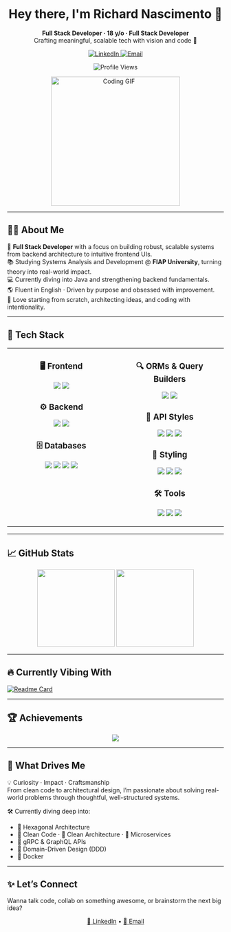 <h1 align="center">Hey there, I'm Richard Nascimento 👋</h1>

<p align="center">
  <b>Full Stack Developer · 18 y/o · Full Stack Developer</b><br/>
  Crafting meaningful, scalable tech with vision and code 🚀
</p>

<p align="center">
  <a href="https://www.linkedin.com/in/richardnascimento18" target="_blank">
    <img alt="LinkedIn" src="https://img.shields.io/badge/-LinkedIn-0A66C2?style=for-the-badge&logo=linkedin&logoColor=white" />
  </a>
  <a href="mailto:juniordomingos1980@gmail.com">
    <img alt="Email" src="https://img.shields.io/badge/-Email-D14836?style=for-the-badge&logo=gmail&logoColor=white" />
  </a>
</p>

<p align="center">
  <img src="https://komarev.com/ghpvc/?username=richardnascimento18&style=for-the-badge&color=brightgreen" alt="Profile Views" />
</p>

<p align="center">
  <img src="https://media.giphy.com/media/qgQUggAC3Pfv687qPC/giphy.gif" width="300" alt="Coding GIF" />
</p>

---

## 👨‍💻 About Me

🎯 **Full Stack Developer** with a focus on building robust, scalable systems from backend architecture to intuitive frontend UIs.  
📚 Studying Systems Analysis and Development @ **FIAP University**, turning theory into real-world impact.  
💻 Currently diving into Java and strengthening backend fundamentals.  
🌎 Fluent in English · Driven by purpose and obsessed with improvement.  
🧠 Love starting from scratch, architecting ideas, and coding with intentionality.

---

## 🧰 Tech Stack

<div align="center">

<table>
<tr>
<td align="center" valign="top" width="50%">

### 🖥️ Frontend  
<p>
  <img src="https://img.shields.io/badge/Next.js-000000?style=for-the-badge&logo=next.js&logoColor=white" />
  <img src="https://img.shields.io/badge/React-61DAFB?style=for-the-badge&logo=react&logoColor=black" />
</p>

### ⚙️ Backend  
<p>
  <img src="https://img.shields.io/badge/Node.js-339933?style=for-the-badge&logo=node.js&logoColor=white" />
  <img src="https://img.shields.io/badge/TypeScript-3178C6?style=for-the-badge&logo=typescript&logoColor=white" />
</p>

### 🗄️ Databases  
<p>
  <img src="https://img.shields.io/badge/MongoDB-47A248?style=for-the-badge&logo=mongodb&logoColor=white" />
  <img src="https://img.shields.io/badge/MySQL-4479A1?style=for-the-badge&logo=mysql&logoColor=white" />
  <img src="https://img.shields.io/badge/PostgreSQL-4169E1?style=for-the-badge&logo=postgresql&logoColor=white" />
  <img src="https://img.shields.io/badge/Redis-DC382D?style=for-the-badge&logo=redis&logoColor=white" />
</p>

</td>

<td align="center" valign="top" width="50%">

### 🔍 ORMs & Query Builders  
<p>
  <img src="https://img.shields.io/badge/Prisma-2D3748?style=for-the-badge&logo=prisma&logoColor=white" />
  <img src="https://img.shields.io/badge/Sequelize-52B0E7?style=for-the-badge&logo=sequelize&logoColor=white" />
</p>

### 🔌 API Styles  
<p>
  <img src="https://img.shields.io/badge/GraphQL-E10098?style=for-the-badge&logo=graphql&logoColor=white" />
  <img src="https://img.shields.io/badge/REST%20API-FF6C37?style=for-the-badge" />
  <img src="https://img.shields.io/badge/gRPC-4486F5?style=for-the-badge" />
</p>

### 🎨 Styling  
<p>
  <img src="https://img.shields.io/badge/TailwindCSS-38B2AC?style=for-the-badge&logo=tailwind-css&logoColor=white" />
  <img src="https://img.shields.io/badge/Sass-CC6699?style=for-the-badge&logo=sass&logoColor=white" />
  <img src="https://img.shields.io/badge/Styled--Components-DB7093?style=for-the-badge&logo=styled-components&logoColor=white" />
</p>

### 🛠️ Tools  
<p>
  <img src="https://img.shields.io/badge/Git-F05032?style=for-the-badge&logo=git&logoColor=white" />
  <img src="https://img.shields.io/badge/Postman-FF6C37?style=for-the-badge&logo=postman&logoColor=white" />
  <img src="https://img.shields.io/badge/Docker-2496ED?style=for-the-badge&logo=docker&logoColor=white" />
</p>

</td>
</tr>
</table>

</div>

---

## 📈 GitHub Stats

<div align="center">
  <img height="180em" src="https://github-readme-stats.vercel.app/api?username=richardnascimento18&show_icons=true&theme=radical&hide_border=true&include_all_commits=true&count_private=true"/>
  <img height="180em" src="https://github-readme-stats.vercel.app/api/top-langs/?username=richardnascimento18&layout=donut&theme=radical&hide_border=true&langs_count=8"/>
</div>

---

## 🔥 Currently Vibing With

[![Readme Card](https://github-readme-stats.vercel.app/api/pin/?username=richardnascimento18&repo=screenmatch&theme=radical)](https://github.com/richardnascimento18/screenmatch)

---

## 🏆 Achievements

<p align="center">
  <img src="https://github-profile-trophy.vercel.app/?username=richardnascimento18&theme=radical&margin-w=15&margin-h=15" />
</p>

---

## 🧠 What Drives Me

💡 Curiosity · Impact · Craftsmanship  
From clean code to architectural design, I’m passionate about solving real-world problems through thoughtful, well-structured systems.

🛠️ Currently diving deep into:
- 🧱 Hexagonal Architecture  
- 🧼 Clean Code · 🧱 Clean Architecture · 🧩 Microservices  
- 🔗 gRPC & GraphQL APIs  
- 🧩 Domain-Driven Design (DDD)  
- 🐳 Docker

---

## ✨ Let’s Connect

Wanna talk code, collab on something awesome, or brainstorm the next big idea?

<p align="center">
  <a href="https://www.linkedin.com/in/richardnascimento18" target="_blank">🔗 LinkedIn</a> • 
  <a href="mailto:juniordomingos1980@gmail.com">📩 Email</a>
</p>
